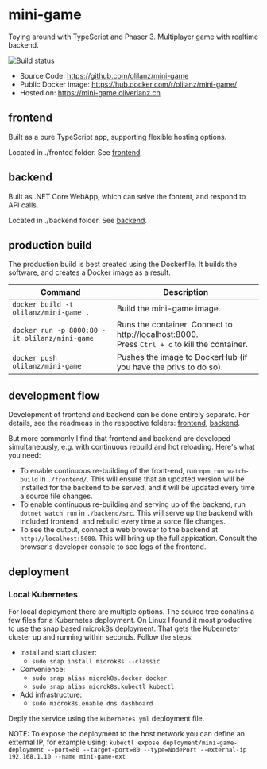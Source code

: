 # mini-game

Toying around with TypeScript and Phaser 3. Multiplayer game with realtime backend.

[![Build status](https://dev.azure.com/oliverlanz/mini-game/_apis/build/status/mini-game%20-%20CI)](https://dev.azure.com/oliverlanz/mini-game/_build/latest?definitionId=2)

* Source Code: https://github.com/olilanz/mini-game
* Public Docker image: https://hub.docker.com/r/olilanz/mini-game/
* Hosted on: https://mini-game.oliverlanz.ch


## frontend

Built as a pure TypeScript app, supporting flexible hosting options.

Located in ./fronted folder. See [frontend](./frontend/README.md).


## backend

Built as .NET Core WebApp, which can selve the fontent, and respond to API calls. 

Located in ./backend folder. See [backend](./backend/README.md).


## production build

The production build is best created using the Dockerfile. It builds the software, and creates a Docker image as a result. 

| Command | Description |
|---------|-------------|
| `docker build -t olilanz/mini-game .` | Build the mini-game image.|
| `docker run -p 8000:80 -it olilanz/mini-game` | Runs the container. Connect to http://localhost:8000. <br> Press `Ctrl + c` to kill the container. |
| `docker push olilanz/mini-game` | Pushes the image to DockerHub (if you have the privs to do so).|


## development flow

Development of frontend and backend can be done entirely separate. For details, see the readmeas in the respective folders: [frontend](./frontend/README.md), [backend](./backend/README.md).

But more commonly I find that frontend and backend are developed simultaneously, e.g. with continuous rebuild and hot reloading. Here's what you need:

* To enable continuous re-building of the front-end, run `npm run watch-build` in `./frontend/`. This will ensure that an updated version will be installed for the backend to be served, and it will be updated every time a source file changes.
* To enable continuous re-building and serving up of the backend, run `dotnet watch run` in `./backend/src`. This will serve up the backend with included frontend, and rebuild every time a sorce file changes. 
* To see the output, connect a web browser to the backend at `http://localhost:5000`. This will bring up the full appication. Consult the browser's developer console to see logs of the frontend.


## deployment

### Local Kubernetes

For local deployment there are multiple options. The source tree conatins a few files for a Kubernetes deployment. On Linux I found it most productive to use the snap based microk8s deployment. That gets the Kuberneter cluster up and running within seconds. Follow the steps:

- Install and start cluster: 
    - `sudo snap install microk8s --classic`
- Convenience: 
    - `sudo snap alias microk8s.docker docker`
    - `sudo snap alias microk8s.kubectl kubectl`
- Add infrastructure: 
    - `sudo microk8s.enable dns dashboard`

Deply the service using the `kubernetes.yml` deployment file.

NOTE: To expose the deployment to the host network you can define an external IP, for example using: `kubectl expose deployment/mini-game-deployment --port=80 --target-port=80 --type=NodePort --external-ip 192.168.1.10 --name mini-game-ext`
